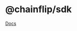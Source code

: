 # @chainflip/sdk

[Docs](https://docs.chainflip.io/integration/swapping-and-aggregation/javascript-sdk/quick-start)

